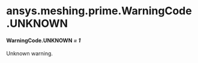# ansys.meshing.prime.WarningCode.UNKNOWN



#### WarningCode.UNKNOWN *= 1*

Unknown warning.

<!-- !! processed by numpydoc !! -->
